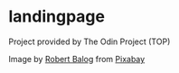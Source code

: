 # landingpage
Project provided by The Odin Project (TOP)

Image by <a href="https://pixabay.com/users/bergadder-20679/?utm_source=link-attribution&utm_medium=referral&utm_campaign=image&utm_content=975091">Robert Balog</a> from <a href="https://pixabay.com//?utm_source=link-attribution&utm_medium=referral&utm_campaign=image&utm_content=975091">Pixabay</a>
